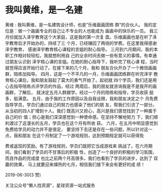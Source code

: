 # 我叫黄维，是一名建

黄维 : 我叫黄维，是一名建筑设计师，也是”乐维画画团练 群“的合伙人。 我的定位是：做一个画画专业的自己让不专业的人也能成为 画画中的快乐的一员。 我三月份就加入泽宇教育这个大家庭，这是我的第一次复 盘。乐维画画也是在听了泽宇教育后才开始办的，持续了三 个月，已经赚回了两倍的学费。在这里我得感谢泽宇教育， 感谢泽宇教育核心课程的言姐的耐心指导。 三月到六月期间，我的本职工作相对较轻松，我就想利用自 己的业余时间去做一些有意义的事情。有幸通过朋友认识到 泽宇核心课的言姐。在她的耐心指导下，我听完了核心课 程，当时就觉得应该开始行动了。在接下来的几个月，我和 朋友合伙开办了一个微信画画群，陪练加指导。 四月，这是一个不平凡的一月，乐维画画团练群在听完泽宇 教育核心课后，我和朋友鼓起了莫大的勇气开始了。起初就 四个学员，我们还是用心去指导陪练点评学员的作品，经过 两周后，我的朋友就咨询我是不是我开的画画群，了解后， 就决定五月入群跟学。经过一个月的陪练和指导，学员收获 挺多，挺满意。 五月，由于我的工作原因以及自我设限，我和朋友决定之个 月免费指导学员，学员们通过自己的努力也感染了他们的朋 友，帮我们引流了一部分。从当初的四人扩增到十人。我们 既高兴又担心，高兴是我们感觉找到了一种属于自己的价 值；担心是我们深深感觉到一种使命感。在坚持不懈地努力 下，我们顺利渡过了这漫长的五月，学员也在这个月有所收 获。 六月，在五月中明显感觉到免费给学员的动力并不是很足， 要坚持下去还是存在一些问题，所以针对这一点，我和朋友 在这个月制定了一个游戏规则，达到预期规定就可以获得免

费或返现的奖励。有了游戏规则，学员们就把它当成游戏来 挑战了。在六月期间，我们看到了学员的不甘落后的积极 性，创造了一个良好的积极的学习氛围，而且作品的完成度 也比之前两个月高很多。我们也看到了学员的进步，达到了 双赢的效果。 马上就要迎来燥热的七月，相信我们接下来会有更好的成 绩！

2019-06-30(3 赞)

关注公众号"懒人找资源"，星球资源一站式服务